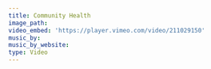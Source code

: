 ```yaml
---
title: Community Health
image_path:
video_embed: 'https://player.vimeo.com/video/211029150'
music_by:
music_by_website:
type: Video
---
```





